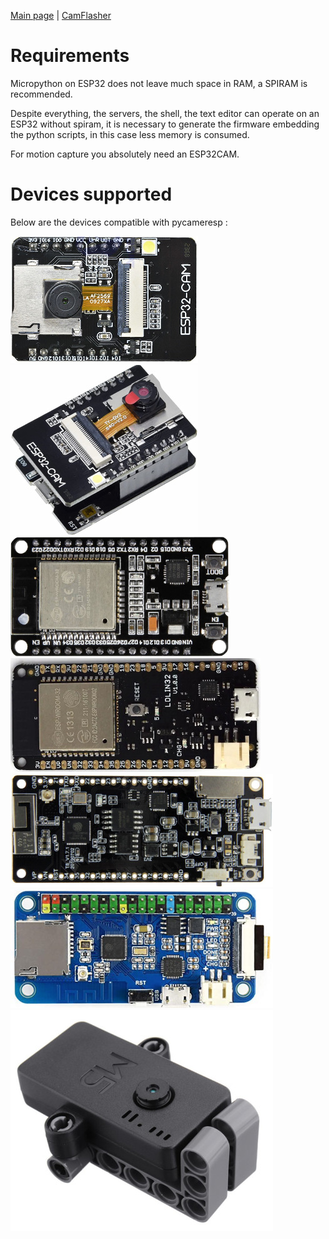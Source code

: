 [Main page](/README.md) | [CamFlasher](/doc/CAMFLASHER.md)

# Requirements

Micropython on ESP32 does not leave much space in RAM, a SPIRAM is recommended.

Despite everything, the servers, the shell, the text editor can operate on an ESP32 without spiram, 
it is necessary to generate the firmware embedding the python scripts, in this case less memory is consumed.

For motion capture you absolutely need an ESP32CAM.

# Devices supported

Below are the devices compatible with pycameresp :

![ESP32CAM](/images/Device_ESP32CAM.jpg "ESP32CAM")
![ESP32CAM-MB](/images/Device_ESP32CAM-MB.jpg "ESP32CAM-MB")
![NODEMCU](/images/Device_NODEMCU.jpg "NODE MCU") ![LOLIN32](/images/Device_LOLIN32.jpg "LOLIN32")
![TTGO](/images/Device_TTGO.jpg "TTGO")
![ESP32ONE](/images/Device_ESP32ONE.jpg "ESP32ONE")
![M5StackCamera](/images/Device_M5StackCamera.jpg "M5StackCamera")